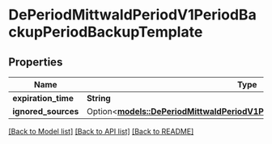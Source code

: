 # DePeriodMittwaldPeriodV1PeriodBackupPeriodBackupTemplate

## Properties

Name | Type | Description | Notes
------------ | ------------- | ------------- | -------------
**expiration_time** | **String** |  | 
**ignored_sources** | Option<[**models::DePeriodMittwaldPeriodV1PeriodBackupPeriodIgnoredSources**](de.mittwald.v1.backup.IgnoredSources.md)> |  | [optional]

[[Back to Model list]](../README.md#documentation-for-models) [[Back to API list]](../README.md#documentation-for-api-endpoints) [[Back to README]](../README.md)


